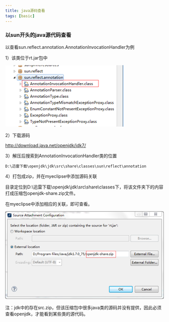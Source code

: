 ```yaml
---
title: java源码查看
tags: [basic]
---
```


### 以sun开头的java源代码查看

以查看sun.reflect.annotation.AnnotationInvocationHandler为例

1）该类位于rt.jar包中

![](/images/java_basic/object/sourceAnnotationInvocationHandler.png)

2）下载源码

http://download.java.net/openjdk/jdk7/

3）解压后搜索到AnnotationInvocationHandler类的位置

```
D:\迅雷下载\openjdk\jdk\src\share\classes\sun\reflect\annotation
```

4）打包成zip，并在myeclipse中添加源码关联

目录定位到D:\迅雷下载\openjdk\jdk\src\share\classes下，将该文件夹下的内容打成压缩包openjdk-share.zip文件。

在myeclipse中添加相应的关联，即可查看。

![](/images/java_basic/object/attachsource.png)

注：jdk中的存在src.zip，但该压缩包中很多java类的源码并没有提供，因此必须查看openjdk，才能看到某些类的源代码。